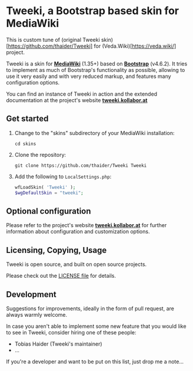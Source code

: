 # Tweeki, a Bootstrap based skin for MediaWiki

This is custom tune of (original Tweeki skin)[https://github.com/thaider/Tweeki] for (Veda.Wiki)[https://veda.wiki/] project.

Tweeki is a skin for **[MediaWiki](http://mediawiki.org/)** (1.35+) based on
**[Bootstrap](http://getbootstrap.com/)** (v4.6.2). It tries to implement as
much of Bootstrap's functionality as possible, allowing to use it very easily and with 
very reduced markup, and features many configuration options.

You can find an instance of Tweeki in action and the extended documentation at the 
project's website **[tweeki.kollabor.at](http://tweeki.kollabor.at/)**


## Get started

1. Change to the "skins" subdirectory of your MediaWiki installation:

   ```
   cd skins
   ```

2. Clone the repository:

   ```
   git clone https://github.com/thaider/Tweeki Tweeki
   ```

3. Add the following to `LocalSettings.php`: 

   ```php
   wfLoadSkin( 'Tweeki' );
   $wgDefaultSkin = "tweeki";
   ```

## Optional configuration

Please refer to the project's website **[tweeki.kollabor.at](http://tweeki.kollabor.at/)** 
for further information about configuration and customization options.


## Licensing, Copying, Usage

Tweeki is open source, and built on open source projects.

Please check out the [LICENSE file](https://github.com/thaider/Tweeki/blob/master/LICENSE) 
for details.

## Development

Suggestions for improvements, ideally in the form of pull request, are always warmly welcome.

In case you aren't able to implement some new feature that you would like to see in Tweeki,
consider hiring one of these people:

* Tobias Haider (Tweeki's maintainer)
* ...

If you're a developer and want to be put on this list, just drop me a note...
